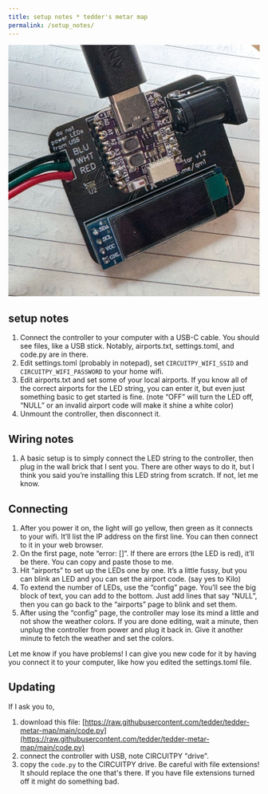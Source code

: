 ```yaml
---
title: setup notes * tedder's metar map
permalink: /setup_notes/
---
```


![board](map_board.jpg)

## setup notes

1. Connect the controller to your computer with a USB-C cable. You should see files, like a USB stick. Notably, airports.txt, settings.toml, and code.py are in there.
1. Edit settings.toml (probably in notepad), set `CIRCUITPY_WIFI_SSID` and `CIRCUITPY_WIFI_PASSWORD` to your home wifi.
1. Edit airports.txt and set some of your local airports. If you know all of the correct airports for the LED string, you can enter it, but even just something basic to get started is fine. (note “OFF” will turn the LED off, “NULL” or an invalid airport code will make it shine a white color)
1. Unmount the controller, then disconnect it.

## Wiring notes
1. A basic setup is to simply connect the LED string to the controller, then plug in the wall brick that I sent you. There are other ways to do it, but I think you said you’re installing this LED string from scratch. If not, let me know.

## Connecting
1. After you power it on, the light will go yellow, then green as it connects to your wifi. It’ll list the IP address on the first line. You can then connect to it in your web browser.
1. On the first page, note “error: []”. If there are errors (the LED is red), it’ll be there. You can copy and paste those to me.
1. Hit “airports” to set up the LEDs one by one. It’s a little fussy, but you can blink an LED and you can set the airport code. (say yes to Kilo)
1. To extend the number of LEDs, use the “config” page. You’ll see the big block of text, you can add to the bottom. Just add lines that say “NULL”, then you can go back to the “airports” page to blink and set them.
1. After using the “config” page, the controller may lose its mind a little and not show the weather colors. If you are done editing, wait a minute, then unplug the controller from power and plug it back in. Give it another minute to fetch the weather and set the colors.

Let me know if you have problems! I can give you new code for it by having you connect it to your computer, like how you edited the settings.toml file.

## Updating

If I ask you to,

1. download this file: [https://raw.githubusercontent.com/tedder/tedder-metar-map/main/code.py](https://raw.githubusercontent.com/tedder/tedder-metar-map/main/code.py)
1. connect the controller with USB, note CIRCUITPY "drive".
1. copy the `code.py` to the CIRCUITPY drive. Be careful with file extensions! It should replace the one that's there. If you have file extensions turned off it might do something bad.
